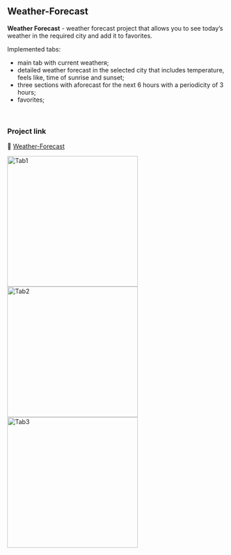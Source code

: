 ## Weather-Forecast

**Weather Forecast** - weather forecast project that allows you to see today’s weather in the required city and add it to favorites. 

Implemented tabs:
- main tab with current weatherя;
- detailed weather forecast in the selected city that includes temperature, feels like, time of sunrise and sunset;
- three sections with aforecast for the next 6 hours with a periodicity of 3 hours;
-  favorites;
<br/>

### Project link
🌱 [Weather-Forecast](https://cosmic-banoffee-e8d8c3.netlify.app/#tab-03) 

<img align='left' alt='Tab1' width='300px' src='https://user-images.githubusercontent.com/109591423/205496036-d9c17e05-45e9-4dcf-bb49-78c2e2cdbc52.png'/>
<img align='left' alt='Tab2' width='300px' src='https://user-images.githubusercontent.com/109591423/205496059-8d48c1a9-dc3f-4d49-a397-45652d2f0982.png'/> 
<img align='left' alt='Tab3' width='300px' src='https://user-images.githubusercontent.com/109591423/205496077-94c5c047-8f9e-44e5-92c1-b27a34d21def.png'/>  
 





